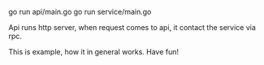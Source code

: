 
go run api/main.go
go run service/main.go

Api runs http server, 
when request comes to api, 
it contact the service via rpc.

This is example, how it in general works. Have fun!